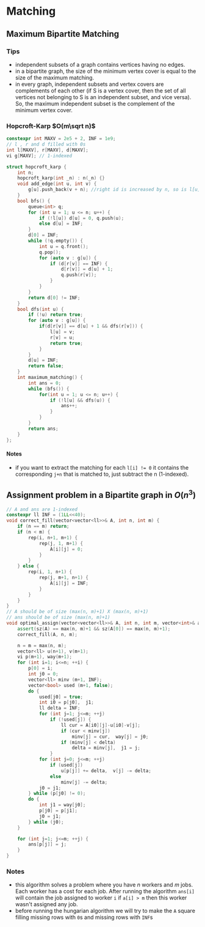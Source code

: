 # Matching

## Maximum Bipartite Matching

### Tips
- independent subsets of a graph contains vertices having no edges.
- in a bipartite graph, the size of the minimum vertex cover is equal to the size of the maximum matching.
- in every graph, independent subsets and vertex covers are complements of each other (if S is a vertex cover, then the set of all vertices not belonging to S is an independent subset, and vice versa). So, the maximum independent subset is the complement of the minimum vertex cover.

### Hopcroft-Karp $O(m\sqrt n)$

```cpp
constexpr int MAXV = 2e5 + 2, INF = 1e9;
// l , r and d filled with 0s
int l[MAXV], r[MAXV], d[MAXV];
vi g[MAXV]; // 1-indexed

struct hopcroft_karp {
    int n;
    hopcroft_karp(int _n) : n(_n) {}
    void add_edge(int u, int v) {
        g[u].push_back(v + n); //right id is increased by n, so is l[u]
    }
    bool bfs() {
        queue<int> q;
        for (int u = 1; u <= n; u++) {
            if (!l[u]) d[u] = 0, q.push(u);
            else d[u] = INF;
        }
        d[0] = INF;
        while (!q.empty()) {
            int u = q.front();
            q.pop();
            for (auto v : g[u]) {
                if (d[r[v]] == INF) {
                    d[r[v]] = d[u] + 1;
                    q.push(r[v]);
                }
            }
        }
        return d[0] != INF;
    }
    bool dfs(int u) {
        if (!u) return true;
        for (auto v : g[u]) {
            if(d[r[v]] == d[u] + 1 && dfs(r[v])) {
                l[u] = v;
                r[v] = u;
                return true;
            }
        }
        d[u] = INF;
        return false;
    }
    int maximum_matching() {
        int ans = 0;
        while (bfs()) {
            for(int u = 1; u <= n; u++) {
                if (!l[u] && dfs(u)) {
                    ans++;
                }
            }
        }
        return ans;
    }
};
```

#### Notes

- if you want to extract the matching for each `l[i] != 0` it contains the corresponding `j+n` that is matched to, just subtract the n (1-indexed).

## Assignment problem in a Bipartite graph in $O(n^3)$

```cpp
// A and ans are 1-indexed
constexpr ll INF = (1LL<<40);
void correct_fill(vector<vector<ll>>& A, int n, int m) {
    if (n == m) return;
    if (n < m) {
        rep(i, n+1, m+1) {
            rep(j, 1, m+1) {
                A[i][j] = 0;
            }
        }
    } else {
        rep(i, 1, n+1) {
            rep(j, m+1, n+1) {
                A[i][j] = INF;
            }
        }
    }
}
// A should be of size (max(n, m)+1) X (max(n, m)+1)
// ans should be of size (max(n, m)+1)
void optimal_assign(vector<vector<ll>>& A, int n, int m, vector<int>& ans) {
    assert(sz(A) == max(n, m)+1 && sz(A[0]) == max(n, m)+1);
    correct_fill(A, n, m);

    n = m = max(n, m);
    vector<ll> u(n+1), v(m+1);
    vi p(m+1), way(m+1);
    for (int i=1; i<=n; ++i) {
        p[0] = i;
        int j0 = 0;
        vector<ll> minv (m+1, INF);
        vector<bool> used (m+1, false);
        do {
            used[j0] = true;
            int i0 = p[j0],  j1;
            ll delta = INF;
            for (int j=1; j<=m; ++j)
                if (!used[j]) {
                    ll cur = A[i0][j]-u[i0]-v[j];
                    if (cur < minv[j])
                        minv[j] = cur,  way[j] = j0;
                    if (minv[j] < delta)
                        delta = minv[j],  j1 = j;
                }
            for (int j=0; j<=m; ++j)
                if (used[j])
                    u[p[j]] += delta,  v[j] -= delta;
                else
                    minv[j] -= delta;
            j0 = j1;
        } while (p[j0] != 0);
        do {
            int j1 = way[j0];
            p[j0] = p[j1];
            j0 = j1;
        } while (j0);
    }

    for (int j=1; j<=m; ++j) {
        ans[p[j]] = j;
    }
}
```

### Notes
- this algorithm solves a problem where you have $n$ workers and $m$ jobs. Each worker has a cost for each job.
After running the algorithm `ans[i]` will contain the job assigned to worker `i` if `a[i] > m` then this worker wasn't assigned any job.
- before running the hungarian algorithm we will try to make the `A` square filling missing rows with `0`s and missing rows with `INF`s